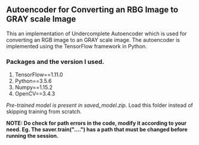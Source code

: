 ## Autoencoder for Converting an RBG Image to GRAY scale Image

This an implementation of Undercomplete Autoencoder which is used for converting an RGB image to an GRAY scale image. The autoencoder is implemented using the TensorFlow framework in Python. 

### Packages and the version I used. 

1. TensorFlow==1.11.0
2. Python==3.5.6
3. Numpy==1.15.2
4. OpenCV==3.4.3

*Pre-trained model is present in saved_model.zip.* Load this folder instead of skipping training from scratch. 

**NOTE: Do check for path errors in the code, modify it according to your need. Eg. The saver.train("....") has a path that must be changed before running the session.**


